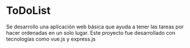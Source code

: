 # ToDoList
Se desarrollo una aplicación web básica que ayuda a tener las tareas por hacer ordenadas en un solo lugar. Este proyecto fue desarrollado con tecnologías como vue.js y express.js  
